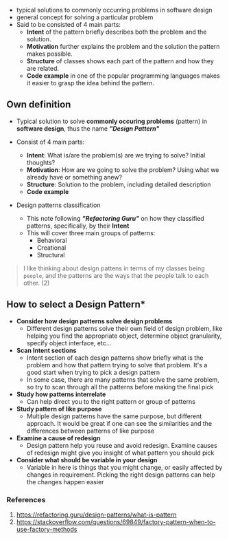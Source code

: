 - typical solutions to commonly occurring problems in software design
- general concept for solving a particular problem
- Said to be consisted of 4 main parts:
	- **Intent** of the pattern briefly describes both the problem and the solution.
	- **Motivation** further explains the problem and the solution the pattern makes possible.
	- **Structure** of classes shows each part of the pattern and how they are related.
	- **Code example** in one of the popular programming languages makes it easier to grasp the idea behind the pattern.

## Own definition
- Typical solution to solve **commonly occuring problems** (pattern) in **software design**, thus the name ***"Design Pattern"***

- Consist of 4 main parts:
	- **Intent**: What is/are the problem(s) are we trying to solve? Initial thoughts?
	- **Motivation**: How are we going to solve the problem? Using what we already have or something anew?
	- **Structure**: Solution to the problem, including detailed description
	- **Code example**

- Design patterns classification
	- This note following ***"Refactoring Guru"*** on how they classified patterns, specifically, by their **Intent**
	- This will cover three main groups of patterns:
		- Behavioral
		- Creational
		- Structural

> I like thinking about design pattens in terms of my classes being `people`, and the patterns are the ways that the people talk to each other. (2)


## How to select a Design Pattern*
- **Consider how design patterns solve design problems**
	- Different design patterns solve their own field of design problem, like helping you find the appropriate object, determine object granularity, specify object interface, etc...
- **Scan Intent sections**
	- Intent section of each design patterns show briefly what is the problem and how that pattern trying to solve that problem. It's a good start when trying to pick a design pattern
	- In some case, there are many patterns that solve the same problem, so try to scan through all the patterns before making the final pick
- **Study how patterns interrelate**
	- Can help direct you to the right pattern or group of patterns
- **Study pattern of like purpose**
	- Multiple design patterns have the same purpose, but different approach. It would be great if one can see the similarities and the differences between patterns of like purpose
- **Examine a cause of redesign**
	- Design pattern help you reuse and avoid redesign. Examine causes of redesign might give you insight of what pattern you should pick
- **Consider what should be variable in your design**
	- Variable in here is things that you might change, or easily affected by changes in requirement. Picking the right design patterns can help the changes happen easier


### References

1. https://refactoring.guru/design-patterns/what-is-pattern
2. https://stackoverflow.com/questions/69849/factory-pattern-when-to-use-factory-methods



